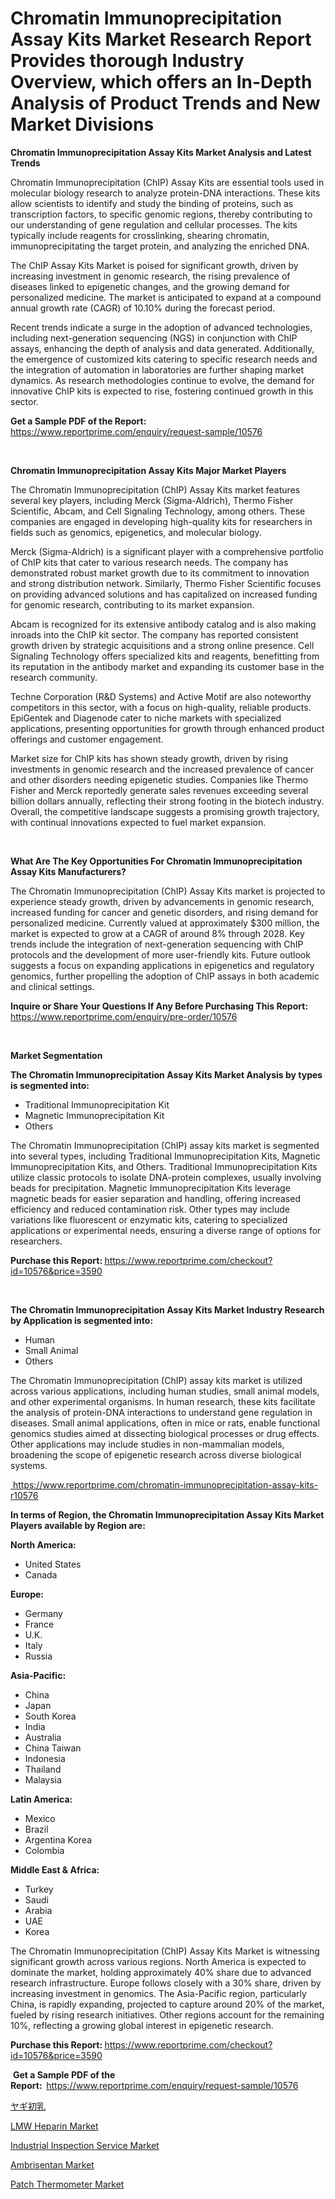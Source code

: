 <p><h1>Chromatin Immunoprecipitation Assay Kits Market Research Report Provides thorough Industry Overview, which offers an In-Depth Analysis of Product Trends and New Market Divisions</h1></p><p><strong>Chromatin Immunoprecipitation Assay Kits Market Analysis and Latest Trends</strong></p>
<p><p>Chromatin Immunoprecipitation (ChIP) Assay Kits are essential tools used in molecular biology research to analyze protein-DNA interactions. These kits allow scientists to identify and study the binding of proteins, such as transcription factors, to specific genomic regions, thereby contributing to our understanding of gene regulation and cellular processes. The kits typically include reagents for crosslinking, shearing chromatin, immunoprecipitating the target protein, and analyzing the enriched DNA.</p><p>The ChIP Assay Kits Market is poised for significant growth, driven by increasing investment in genomic research, the rising prevalence of diseases linked to epigenetic changes, and the growing demand for personalized medicine. The market is anticipated to expand at a compound annual growth rate (CAGR) of 10.10% during the forecast period. </p><p>Recent trends indicate a surge in the adoption of advanced technologies, including next-generation sequencing (NGS) in conjunction with ChIP assays, enhancing the depth of analysis and data generated. Additionally, the emergence of customized kits catering to specific research needs and the integration of automation in laboratories are further shaping market dynamics. As research methodologies continue to evolve, the demand for innovative ChIP kits is expected to rise, fostering continued growth in this sector.</p></p>
<p><strong>Get a Sample PDF of the Report:&nbsp;</strong> <a href="https://www.reportprime.com/enquiry/request-sample/10576">https://www.reportprime.com/enquiry/request-sample/10576</a></p>
<p>&nbsp;</p>
<p><strong>Chromatin Immunoprecipitation Assay Kits Major Market Players</strong></p>
<p><p>The Chromatin Immunoprecipitation (ChIP) Assay Kits market features several key players, including Merck (Sigma-Aldrich), Thermo Fisher Scientific, Abcam, and Cell Signaling Technology, among others. These companies are engaged in developing high-quality kits for researchers in fields such as genomics, epigenetics, and molecular biology.</p><p>Merck (Sigma-Aldrich) is a significant player with a comprehensive portfolio of ChIP kits that cater to various research needs. The company has demonstrated robust market growth due to its commitment to innovation and strong distribution network. Similarly, Thermo Fisher Scientific focuses on providing advanced solutions and has capitalized on increased funding for genomic research, contributing to its market expansion.</p><p>Abcam is recognized for its extensive antibody catalog and is also making inroads into the ChIP kit sector. The company has reported consistent growth driven by strategic acquisitions and a strong online presence. Cell Signaling Technology offers specialized kits and reagents, benefitting from its reputation in the antibody market and expanding its customer base in the research community.</p><p>Techne Corporation (R&D Systems) and Active Motif are also noteworthy competitors in this sector, with a focus on high-quality, reliable products. EpiGentek and Diagenode cater to niche markets with specialized applications, presenting opportunities for growth through enhanced product offerings and customer engagement.</p><p>Market size for ChIP kits has shown steady growth, driven by rising investments in genomic research and the increased prevalence of cancer and other disorders needing epigenetic studies. Companies like Thermo Fisher and Merck reportedly generate sales revenues exceeding several billion dollars annually, reflecting their strong footing in the biotech industry. Overall, the competitive landscape suggests a promising growth trajectory, with continual innovations expected to fuel market expansion.</p></p>
<p>&nbsp;</p>
<p><strong>What Are The Key Opportunities For Chromatin Immunoprecipitation Assay Kits Manufacturers?</strong></p>
<p><p>The Chromatin Immunoprecipitation (ChIP) Assay Kits market is projected to experience steady growth, driven by advancements in genomic research, increased funding for cancer and genetic disorders, and rising demand for personalized medicine. Currently valued at approximately $300 million, the market is expected to grow at a CAGR of around 8% through 2028. Key trends include the integration of next-generation sequencing with ChIP protocols and the development of more user-friendly kits. Future outlook suggests a focus on expanding applications in epigenetics and regulatory genomics, further propelling the adoption of ChIP assays in both academic and clinical settings.</p></p>
<p><strong>Inquire or Share Your Questions If Any Before Purchasing This Report:</strong> <a href="https://www.reportprime.com/enquiry/pre-order/10576">https://www.reportprime.com/enquiry/pre-order/10576</a></p>
<p>&nbsp;</p>
<p><strong>Market Segmentation</strong></p>
<p><strong>The Chromatin Immunoprecipitation Assay Kits Market Analysis by types is segmented into:</strong></p>
<p><ul><li>Traditional Immunoprecipitation Kit</li><li>Magnetic Immunoprecipitation Kit</li><li>Others</li></ul></p>
<p><p>The Chromatin Immunoprecipitation (ChIP) assay kits market is segmented into several types, including Traditional Immunoprecipitation Kits, Magnetic Immunoprecipitation Kits, and Others. Traditional Immunoprecipitation Kits utilize classic protocols to isolate DNA-protein complexes, usually involving beads for precipitation. Magnetic Immunoprecipitation Kits leverage magnetic beads for easier separation and handling, offering increased efficiency and reduced contamination risk. Other types may include variations like fluorescent or enzymatic kits, catering to specialized applications or experimental needs, ensuring a diverse range of options for researchers.</p></p>
<p><strong>Purchase this Report:&nbsp;</strong><a href="https://www.reportprime.com/checkout?id=10576&price=3590">https://www.reportprime.com/checkout?id=10576&price=3590</a></p>
<p>&nbsp;</p>
<p><strong>The Chromatin Immunoprecipitation Assay Kits Market Industry Research by Application is segmented into:</strong></p>
<p><ul><li>Human</li><li>Small Animal</li><li>Others</li></ul></p>
<p><p>The Chromatin Immunoprecipitation (ChIP) assay kits market is utilized across various applications, including human studies, small animal models, and other experimental organisms. In human research, these kits facilitate the analysis of protein-DNA interactions to understand gene regulation in diseases. Small animal applications, often in mice or rats, enable functional genomics studies aimed at dissecting biological processes or drug effects. Other applications may include studies in non-mammalian models, broadening the scope of epigenetic research across diverse biological systems.</p></p>
<p><a href="https://www.reportprime.com/chromatin-immunoprecipitation-assay-kits-r10576">&nbsp;https://www.reportprime.com/chromatin-immunoprecipitation-assay-kits-r10576</a></p>
<p><strong>In terms of Region, the Chromatin Immunoprecipitation Assay Kits Market Players available by Region are:</strong></p>
<p>
    <p> <strong> North America: </strong>
        <ul>
            <li>United States</li>
            <li>Canada</li>
        </ul>
        </p> 
    <p> <strong> Europe: </strong>
        <ul>
            <li>Germany</li>
            <li>France</li>
            <li>U.K.</li>
            <li>Italy</li>
            <li>Russia</li>
        </ul>
        </p> 
    <p> <strong> Asia-Pacific: </strong>
        <ul>
            <li>China</li>
            <li>Japan</li>
            <li>South Korea</li>
            <li>India</li>
            <li>Australia</li>
            <li>China Taiwan</li>
            <li>Indonesia</li>
            <li>Thailand</li>
            <li>Malaysia</li>
        </ul>
        </p> 
    <p> <strong> Latin America: </strong>
        <ul>
            <li>Mexico</li>
            <li>Brazil</li>
            <li>Argentina Korea</li>
            <li>Colombia</li>
        </ul>
        </p> 
    <p> <strong> Middle East & Africa: </strong>
        <ul>
            <li>Turkey</li>
            <li>Saudi</li>
            <li>Arabia</li>
            <li>UAE</li>
            <li>Korea</li>
        </ul>
    </p>
    </p>
<p><p>The Chromatin Immunoprecipitation (ChIP) Assay Kits Market is witnessing significant growth across various regions. North America is expected to dominate the market, holding approximately 40% share due to advanced research infrastructure. Europe follows closely with a 30% share, driven by increasing investment in genomics. The Asia-Pacific region, particularly China, is rapidly expanding, projected to capture around 20% of the market, fueled by rising research initiatives. Other regions account for the remaining 10%, reflecting a growing global interest in epigenetic research.</p></p>
<p><strong>Purchase this Report: </strong><a href="https://www.reportprime.com/checkout?id=10576&price=3590">https://www.reportprime.com/checkout?id=10576&price=3590</a></p>
<p>&nbsp;<strong>Get a Sample PDF of the Report:&nbsp;&nbsp;</strong><a href="https://www.reportprime.com/enquiry/request-sample/10576">https://www.reportprime.com/enquiry/request-sample/10576</a></p>
<p><strong></strong></p>
<p><p><a href="https://medium.com/@rot5z9maragh/goat-colostrum-market-%E3%81%AE%E3%82%B0%E3%83%AD%E3%83%BC%E3%83%90%E3%83%AB%E5%B8%82%E5%A0%B4%E6%A6%82%E8%A6%81%E3%81%AF-%E4%B8%96%E7%95%8C%E3%81%8A%E3%82%88%E3%81%B3%E4%B8%BB%E8%A6%81%E5%B8%82%E5%A0%B4%E3%81%AB%E3%81%8A%E3%81%91%E3%82%8B%E6%A5%AD%E7%95%8C%E3%81%AB%E5%BD%B1%E9%9F%BF%E3%82%92%E4%B8%8E%E3%81%88%E3%82%8B%E4%B8%BB%E8%A6%81%E3%81%AA%E3%83%88%E3%83%AC%E3%83%B3%E3%83%89%E3%81%AB%E3%81%A4%E3%81%84%E3%81%A6-%E7%8B%AC%E8%87%AA%E3%81%AE%E8%A6%96%E7%82%B9%E3%82%92%E6%8F%90%E4%BE%9B%E3%81%97%E3%81%BE%E3%81%99-5f7e1ad5fcc6">ヤギ初乳</a></p><p><a href="https://issuu.com/reportprime-2/docs/lmw-heparin-market-size-2030.pptx_d7a4e24c3b1d44">LMW Heparin Market</a></p><p><a href="https://www.linkedin.com/pulse/industrial-inspection-service-market-insights-product-type-application-dx0rf?trackingId=fYHRsgXOQOCMFe1C4PgxNw%3D%3D">Industrial Inspection Service Market</a></p><p><a href="https://medium.com/@garthstehriii/the-market-study-covers-the-ambrisentan-market-across-various-segments-a8b3bf4a9746">Ambrisentan Market</a></p><p><a href="https://www.linkedin.com/pulse/strategic-market-insights-global-patch-thermometer-2024--r3qle?trackingId=9fU47XDORy%2BptnADkjk2Mw%3D%3D">Patch Thermometer Market</a></p></p>